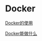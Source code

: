 # Docker



[Docker的使用](https://www.jianshu.com/p/6ce91051d24c)

[Docker能做什么](https://www.jianshu.com/p/d931e7f47966)